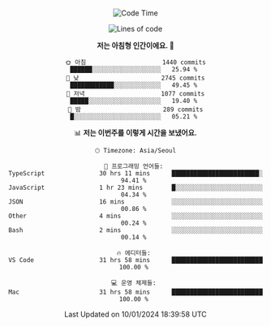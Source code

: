 <div align="center">

<br />

 <!--START_SECTION:waka-->
![Code Time](http://img.shields.io/badge/Code%20Time-1%2C912%20hrs%2029%20mins-blue)

![Lines of code](https://img.shields.io/badge/%EC%A0%80%EB%8A%94%20%EC%97%AC%ED%83%9C%EA%B9%8C%EC%A7%80%20-3.5%20million%20%EC%A4%84%EC%9D%98%20%EC%BD%94%EB%93%9C%EB%A5%BC%20%EC%9E%91%EC%84%B1%ED%96%88%EC%96%B4%EC%9A%94.-blue)

**저는 아침형 인간이에요. 🐤** 

```text
🌞 아침                     1440 commits        ██████░░░░░░░░░░░░░░░░░░░   25.94 % 
🌆 낮　                     2745 commits        ████████████░░░░░░░░░░░░░   49.45 % 
🌃 저녁                     1077 commits        █████░░░░░░░░░░░░░░░░░░░░   19.40 % 
🌙 밤　                     289 commits         █░░░░░░░░░░░░░░░░░░░░░░░░   05.21 % 
```


📊 **저는 이번주를 이렇게 시간을 보냈어요.** 

```text
🕑︎ Timezone: Asia/Seoul

💬 프로그래밍 언어들: 
TypeScript               30 hrs 11 mins      ████████████████████████░   94.41 % 
JavaScript               1 hr 23 mins        █░░░░░░░░░░░░░░░░░░░░░░░░   04.34 % 
JSON                     16 mins             ░░░░░░░░░░░░░░░░░░░░░░░░░   00.86 % 
Other                    4 mins              ░░░░░░░░░░░░░░░░░░░░░░░░░   00.24 % 
Bash                     2 mins              ░░░░░░░░░░░░░░░░░░░░░░░░░   00.14 % 

🔥 에디터들: 
VS Code                  31 hrs 58 mins      █████████████████████████   100.00 % 

💻 운영 체제들: 
Mac                      31 hrs 58 mins      █████████████████████████   100.00 % 
```


 Last Updated on 10/01/2024 18:39:58 UTC
<!--END_SECTION:waka-->

</div>
